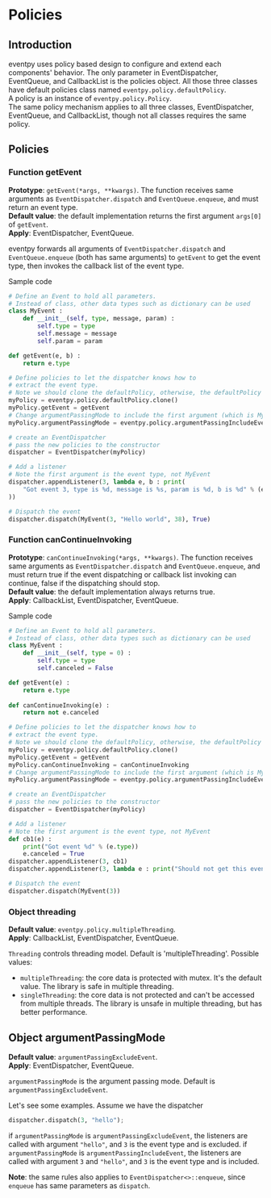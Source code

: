 # Policies

<a id="a2_1"></a>
## Introduction

eventpy uses policy based design to configure and extend each components' behavior. The only parameter in EventDispatcher, EventQueue, and CallbackList is the policies object. All those three classes have default policies class named `eventpy.policy.defaultPolicy`.  
A policy is an instance of `eventpy.policy.Policy`.  
The same policy mechanism applies to all three classes, EventDispatcher, EventQueue, and CallbackList, though not all classes requires the same policy.

<a id="a2_2"></a>
## Policies

<a id="a3_1"></a>
### Function getEvent

**Prototype**: `getEvent(*args, **kwargs)`. The function receives same arguments as `EventDispatcher.dispatch` and `EventQueue.enqueue`, and must return an event type.  
**Default value**: the default implementation returns the first argument `args[0]` of `getEvent`.  
**Apply**: EventDispatcher, EventQueue.

eventpy forwards all arguments of `EventDispatcher.dispatch` and `EventQueue.enqueue` (both has same arguments) to `getEvent` to get the event type, then invokes the callback list of the event type.  

Sample code

```python
# Define an Event to hold all parameters.
# Instead of class, other data types such as dictionary can be used
class MyEvent :
	def __init__(self, type, message, param) :
		self.type = type
		self.message = message
		self.param = param

def getEvent(e, b) :
	return e.type

# Define policies to let the dispatcher knows how to
# extract the event type.
# Note we should clone the defaultPolicy, otherwise, the defaultPolicy will be modified.
myPolicy = eventpy.policy.defaultPolicy.clone()
myPolicy.getEvent = getEvent
# Change argumentPassingMode to include the first argument (which is MyEvent) during dispatch
myPolicy.argumentPassingMode = eventpy.policy.argumentPassingIncludeEvent

# create an EventDispatcher
# pass the new policies to the constructor
dispatcher = EventDispatcher(myPolicy)

# Add a listener
# Note the first argument is the event type, not MyEvent
dispatcher.appendListener(3, lambda e, b : print(
	"Got event 3, type is %d, message is %s, param is %d, b is %d" % (e.type, e.message, e.param, b)
))

# Dispatch the event
dispatcher.dispatch(MyEvent(3, "Hello world", 38), True)
```

<a id="a3_2"></a>
### Function canContinueInvoking

**Prototype**: `canContinueInvoking(*args, **kwargs)`. The function receives same arguments as `EventDispatcher.dispatch` and `EventQueue.enqueue`, and must return true if the event dispatching or callback list invoking can continue, false if the dispatching should stop.  
**Default value**: the default implementation always returns true.  
**Apply**: CallbackList, EventDispatcher, EventQueue.

Sample code

```python
# Define an Event to hold all parameters.
# Instead of class, other data types such as dictionary can be used
class MyEvent :
	def __init__(self, type = 0) :
		self.type = type
		self.canceled = False

def getEvent(e) :
	return e.type
	
def canContinueInvoking(e) :
	return not e.canceled

# Define policies to let the dispatcher knows how to
# extract the event type.
# Note we should clone the defaultPolicy, otherwise, the defaultPolicy will be modified.
myPolicy = eventpy.policy.defaultPolicy.clone()
myPolicy.getEvent = getEvent
myPolicy.canContinueInvoking = canContinueInvoking
# Change argumentPassingMode to include the first argument (which is MyEvent) during dispatch
myPolicy.argumentPassingMode = eventpy.policy.argumentPassingIncludeEvent

# create an EventDispatcher
# pass the new policies to the constructor
dispatcher = EventDispatcher(myPolicy)

# Add a listener
# Note the first argument is the event type, not MyEvent
def cb1(e) :
	print("Got event %d" % (e.type))
	e.canceled = True
dispatcher.appendListener(3, cb1)
dispatcher.appendListener(3, lambda e : print("Should not get this event 3"))

# Dispatch the event
dispatcher.dispatch(MyEvent(3))
```

<a id="a3_5"></a>
### Object threading

**Default value**: `eventpy.policy.multipleThreading`.  
**Apply**: CallbackList, EventDispatcher, EventQueue.

`Threading` controls threading model. Default is 'multipleThreading'. Possible values:  
  * `multipleThreading`: the core data is protected with mutex. It's the default value. The library is safe in multiple threading.  
  * `singleThreading`: the core data is not protected and can't be accessed from multiple threads. The library is unsafe in multiple threading, but has better performance.  

<a id="a2_3"></a>
## Object argumentPassingMode

**Default value**: `argumentPassingExcludeEvent`.  
**Apply**: EventDispatcher, EventQueue.

`argumentPassingMode` is the argument passing mode. Default is `argumentPassingExcludeEvent`.

Let's see some examples. Assume we have the dispatcher  
```python
dispatcher.dispatch(3, "hello");
```

if `argumentPassingMode` is `argumentPassingExcludeEvent`, the listeners are called with argument `"hello"`, and `3` is the event type and is excluded.
if `argumentPassingMode` is `argumentPassingIncludeEvent`, the listeners are called with argument `3` and `"hello"`, and `3` is the event type and is included.

**Note**: the same rules also applies to `EventDispatcher<>::enqueue`, since `enqueue` has same parameters as `dispatch`.

